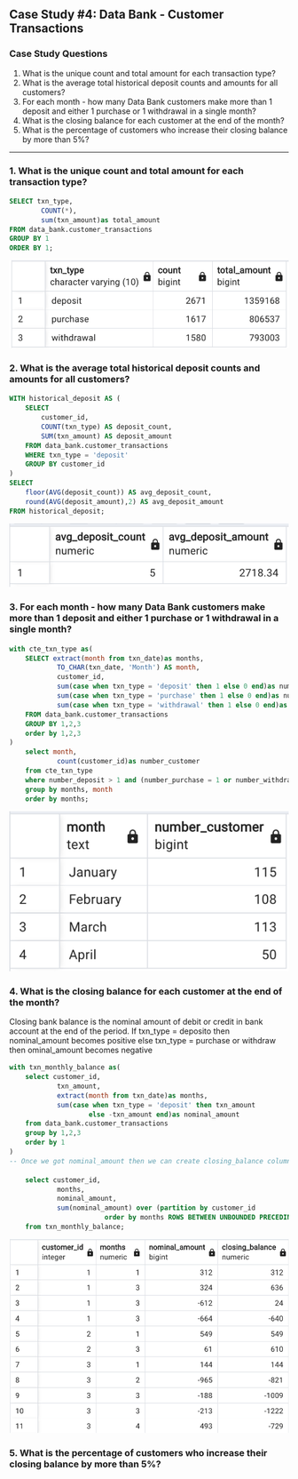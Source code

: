 ## Case Study #4: Data Bank - Customer Transactions

### Case Study Questions
1. What is the unique count and total amount for each transaction type?
2. What is the average total historical deposit counts and amounts for all customers?
3. For each month - how many Data Bank customers make more than 1 deposit and either 1 purchase or 1 withdrawal in a single month?
4. What is the closing balance for each customer at the end of the month?
5. What is the percentage of customers who increase their closing balance by more than 5%?

--------------------------

### 1. What is the unique count and total amount for each transaction type?
```SQL
SELECT txn_type,	
		COUNT(*),
		sum(txn_amount)as total_amount
FROM data_bank.customer_transactions
GROUP BY 1
ORDER BY 1;
```
![image](https://github.com/alfiramdhan/8Weeks_SQL_Challenge/blob/main/Case%20Study%204%20-%20Data%20Bank/4.2%20IMAGE%201.png)

### 2. What is the average total historical deposit counts and amounts for all customers?
```SQL
WITH historical_deposit AS (
	SELECT 
		customer_id,
		COUNT(txn_type) AS deposit_count,
		SUM(txn_amount) AS deposit_amount
	FROM data_bank.customer_transactions
	WHERE txn_type = 'deposit'
	GROUP BY customer_id
)
SELECT 
	floor(AVG(deposit_count)) AS avg_deposit_count,
	round(AVG(deposit_amount),2) AS avg_deposit_amount
FROM historical_deposit;
```
![image](https://github.com/alfiramdhan/8Weeks_SQL_Challenge/blob/main/Case%20Study%204%20-%20Data%20Bank/4.2%20IMAGE%202.png)


### 3. For each month - how many Data Bank customers make more than 1 deposit and either 1 purchase or 1 withdrawal in a single month?
```SQL
with cte_txn_type as(
	SELECT extract(month from txn_date)as months,
			TO_CHAR(txn_date, 'Month') AS month,
			customer_id,
			sum(case when txn_type = 'deposit' then 1 else 0 end)as number_deposit,
			sum(case when txn_type = 'purchase' then 1 else 0 end)as number_purchase,
			sum(case when txn_type = 'withdrawal' then 1 else 0 end)as number_withdraw
	FROM data_bank.customer_transactions
	GROUP BY 1,2,3
	order by 1,2,3
)
	select month,
			count(customer_id)as number_customer
	from cte_txn_type
	where number_deposit > 1 and (number_purchase = 1 or number_withdraw = 1)
	group by months, month
	order by months;
```
![image](https://github.com/alfiramdhan/8Weeks_SQL_Challenge/blob/main/Case%20Study%204%20-%20Data%20Bank/4.2%20IMAGE%203.png)

### 4. What is the closing balance for each customer at the end of the month?

Closing bank balance is the nominal amount of debit or credit in bank account at the end of the period.
If txn_type = deposito then nominal_amount becomes positive
else txn_type = purchase or withdraw then ominal_amount becomes negative
```sql
with txn_monthly_balance as(
	select customer_id,
			txn_amount,
			extract(month from txn_date)as months,
			sum(case when txn_type = 'deposit' then txn_amount
			   		else -txn_amount end)as nominal_amount
	from data_bank.customer_transactions
	group by 1,2,3
	order by 1
)
-- Once we got nominal_amount then we can create closing_balance column using `ROWS BETWEEN UNBOUNDED PRECEDING AND CURRENT ROW` in `over` clause

	select customer_id,
			months,
			nominal_amount,
			sum(nominal_amount) over (partition by customer_id
						order by months ROWS BETWEEN UNBOUNDED PRECEDING AND CURRENT ROW)AS closing_balance
	from txn_monthly_balance;
```
![image](https://github.com/alfiramdhan/8Weeks_SQL_Challenge/blob/main/Case%20Study%204%20-%20Data%20Bank/4.2%20IMAGE%204.png)


### 5. What is the percentage of customers who increase their closing balance by more than 5%?
